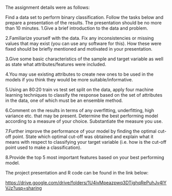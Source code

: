 The assignment details were as follows:

Find a data set to perform binary classification. Follow the tasks below and prepare a presentation of the results. The presentation should be no more than 10 minutes.
1.Give a brief introduction to the data and problem.

2.Familiarize yourself with the data. Fix any inconsistencies or missing values that may exist (you can use any software for this). How these were fixed should be briefly mentioned and motivated in your presentation.

3.Give some basic characteristics of the sample and target variable as well as state what attributes/features were included.

4.You may use existing attributes to create new ones to be used in the models if you think they would be more suitable/informative.

5.Using an 80:20 train vs test set split on the data, apply four machine learning techniques to classify the response based on the set of attributes in the data, one of which must be an ensemble method.

6.Comment on the results in terms of any overfitting, underfitting, high variance etc. that may be present. Determine the best performing model according to a measure of your choice. Substantiate the measure you use.

7.Further improve the performance of your model by finding the optimal cut-off point. State which optimal cut-off was obtained and explain what it means with respect to classifying your target variable (i.e. how is the cut-off point used to make a classification).

8.Provide the top 5 most important features based on your best performing model.

The project presentation and R code can be found in the link below:

https://drive.google.com/drive/folders/1U4ivMpeazpwq3DTjghqRePuhJv4IYVJz?usp=sharing
